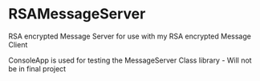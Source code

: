 # RSAMessageServer
RSA encrypted Message Server for use with my RSA encrypted Message Client

ConsoleApp is used for testing the MessageServer Class library - Will not be in final project

